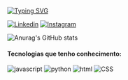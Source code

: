 
[![Typing SVG](https://readme-typing-svg.demolab.com?font=Fira+Code&pause=1000&color=51C7FF&background=FFFFFF00&random=false&width=435&lines=Ol%C3%A1!+Eu+sou+o+Eduardo+Lima)](https://git.io/typing-svg)

[![Linkedin]( https://img.shields.io/badge/LinkedIn-0077B5?style=for-the-badge&logo=linkedin&logoColor=white)](https://www.linkedin.com/in/eduardo-lima-crr/)
[![Instagram](https://img.shields.io/badge/Instagram-E4405F?style=for-the-badge&logo=instagram&logoColor=white)](https://instagram.com/eduardo_limx) 

![Anurag's GitHub stats](https://github-readme-stats.vercel.app/api?username=Eduardolimacrr\&rank_icon=github&theme=dark)


#### Tecnologias que tenho conhecimento:

![javascript](https://img.shields.io/badge/JavaScript-323330?style=for-the-badge&logo=javascript&logoColor=F7DF1E )
![python](    https://img.shields.io/badge/Python-3776AB?style=for-the-badge&logo=python&logoColor=white)
![html](https://img.shields.io/badge/HTML-239120?style=for-the-badge&logo=html5&logoColor=white)
![CSS](https://img.shields.io/badge/CSS-239120?&style=for-the-badge&logo=css3&logoColor=white )


